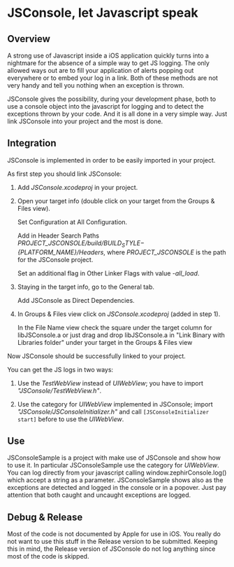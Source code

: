 JSConsole, let Javascript speak
==============================================

Overview
--------

A strong use of Javascript inside a iOS application quickly turns into a nightmare for the absence of a simple way to get JS logging.
The only allowed ways out are to fill your application of alerts popping out everywhere or to embed your log in a link.
Both of these methods are not very handy and tell you nothing when an exception is thrown.

JSConsole gives the possibility, during your development phase, both to use a console
object into the javascript for logging and to detect the exceptions thrown by your
code. And it is all done in a very simple way.
Just link JSConsole into your project and the most is done.

Integration
-----------

JSConsole is implemented in order to be easily imported in your project.

As first step you should link JSConsole:

1. Add *JSConsole.xcodeproj* in your project.

2. 
   Open your target info (double click on your target from the Groups & Files view).

   Set Configuration at All Configuration.

   Add in Header Search Paths *PROJECT_JSCONSOLE/build/${BUILD_STYLE}-${PLATFORM_NAME}/Headers*, where *PROJECT_JSCONSOLE* is the path for the JSConsole project.

   Set an additional flag in Other Linker Flags with value *-all_load*.

3. Staying in the target info, go to the General tab.

   Add JSConsole as Direct Dependencies.

4. In Groups & Files view click on *JSConsole.xcodeproj* (added in step 1).

   In the File Name view check the square under the target column for libJSConsole.a or
   just drag and drop libJSConsole.a in "Link Binary with Libraries folder" under your target in the Groups & Files view

Now JSConsole should be successfully linked to your project.

You can get the JS logs in two ways:

1. Use the *TestWebView* instead of *UIWebView*;
   you have to import *"JSConsole/TestWebView.h"*.

2. Use the category for *UIWebView* implemented in JSConsole;
   import *"JSConsole/JSConsoleInitializer.h"* and call `[JSConsoleInitializer start]` before to use the *UIWebView*.

Use
--------

JSConsoleSample is a project with make use of JSConsole and show how to use it.
In particular JSConsoleSample use the category for *UIWebView*.
You can log directly from your javascript calling window.zephirConsole.log() which accept a string as a parameter.
JSConsoleSample shows also as the exceptions are detected and logged in the console or in a popover. Just pay attention that both caught and uncaught exceptions are logged.

Debug & Release
--------

Most of the code is not documented by Apple for use in iOS. You really do not want to use this stuff in the Release version to be submitted.
Keeping this in mind, the Release version of JSConsole do not log anything since most of the code is skipped.
